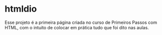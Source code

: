 # htmldio
Esse projeto é a primeira página criada no curso de Primeiros Passos com HTML, com o intuito de colocar em prática tudo que foi dito nas aulas.
